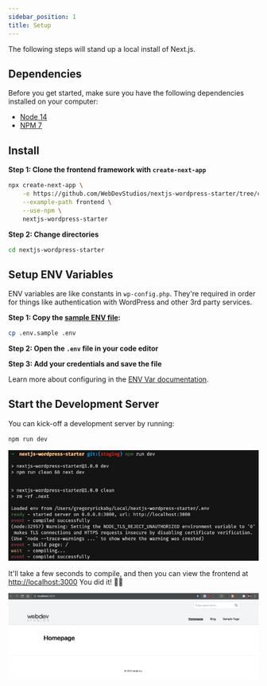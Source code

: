 ```yaml
---
sidebar_position: 1
title: Setup
---
```


The following steps will stand up a local install of Next.js.

## Dependencies

Before you get started, make sure you have the following dependencies installed on your computer:

- [Node 14](https://nodejs.org/en/)
- [NPM 7](https://nodejs.org/en/)

## Install

**Step 1: Clone the frontend framework with `create-next-app`**

```bash
npx create-next-app \
    -e https://github.com/WebDevStudios/nextjs-wordpress-starter/tree/canary \
    --example-path frontend \
    --use-npm \
    nextjs-wordpress-starter
```

**Step 2: Change directories**

```bash
cd nextjs-wordpress-starter
```

## Setup ENV Variables

ENV variables are like constants in `wp-config.php`. They're required in order for things like authentication with WordPress and other 3rd party services.

**Step 1: Copy the [sample ENV file](https://github.com/WebDevStudios/nextjs-wordpress-starter/blob/main/.env.sample):**

```bash
cp .env.sample .env
```

**Step 2: Open the `.env` file in your code editor**

**Step 3: Add your credentials and save the file**

Learn more about configuring in the [ENV Var documentation](/docs/frontend/env-variables).

## Start the Development Server

You can kick-off a development server by running:

```bash
npm run dev
```

![screenshot](/img/screenshot-npm-run-dev.png)

It'll take a few seconds to compile, and then you can view the frontend at <http://localhost:3000> You did it! 👏🏻

![screenshot](/img/screenshot-frontend.png)
